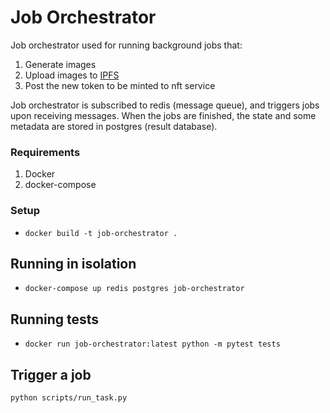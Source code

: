 # Job Orchestrator
Job orchestrator used for running background jobs that:
1. Generate images
2. Upload images to [IPFS](https://www.pinata.cloud/)
3. Post the new token to be minted to nft service

Job orchestrator is subscribed to redis (message queue), and triggers jobs upon
receiving messages. When the jobs are finished, the state and some metadata are stored in postgres (result database).

### Requirements
1. Docker
2. docker-compose

### Setup
* `docker build -t job-orchestrator .`

## Running in isolation
* `docker-compose up redis postgres job-orchestrator`

## Running tests
* `docker run job-orchestrator:latest python -m pytest tests`

## Trigger a job
`python scripts/run_task.py`
